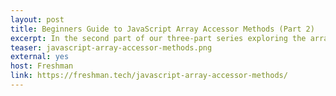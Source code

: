 ```yaml
---
layout: post
title: Beginners Guide to JavaScript Array Accessor Methods (Part 2)
excerpt: In the second part of our three-part series exploring the array methods in JavaScript, we will consider another group of methods, the accessor methods.
teaser: javascript-array-accessor-methods.png
external: yes
host: Freshman
link: https://freshman.tech/javascript-array-accessor-methods/
---
```

